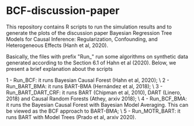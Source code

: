 # BCF-discussion-paper
This repository contains R scripts to run the simulation results and to generate the plots of the discussion paper Bayesian Regression Tree Models for Causal Inference: Regularization, Confounding, and Heterogeneous Effects (Hanh et al, 2020).

Basically, the files with prefix "Run_" run some algorithms on synthetic data generated according to the Section 6.1 of Hahn et al (2020). Below, we present a brief explanation about the scripts
 
1 - Run_BCF: it runs Bayesian Causal Forest (Hahn et al, 2020); \\
2 - Run_BART_BMA: it runs BART-BMA (Hernández et al, 2018); \\
3 - Run_BART_DART_CRF: it runs BART (Chipman et al, 2010), DART (Linero, 2018) and Causal Random Forests (Athey, arxiv 2018); \\
4 - Run_BCF_BMA: it runs the Bayesian Causal Forest with Bayesian Model Averaging. This can be viewed as the BCF approach to BART-BMA; \\
5 - Run_MOTR_BART: it runs BART with Model Trees (Prado et al, arxiv 2020).


